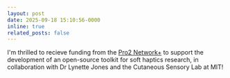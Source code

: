 ```yaml
---
layout: post
date: 2025-09-18 15:10:56-0000
inline: true
related_posts: false
---
```


I'm thrilled to recieve funding from the [Pro2 Network+](https://prosquared.org) to support the development of an open-source toolkit for soft haptics research, in collaboration with Dr Lynette Jones and the Cutaneous Sensory Lab at MIT!